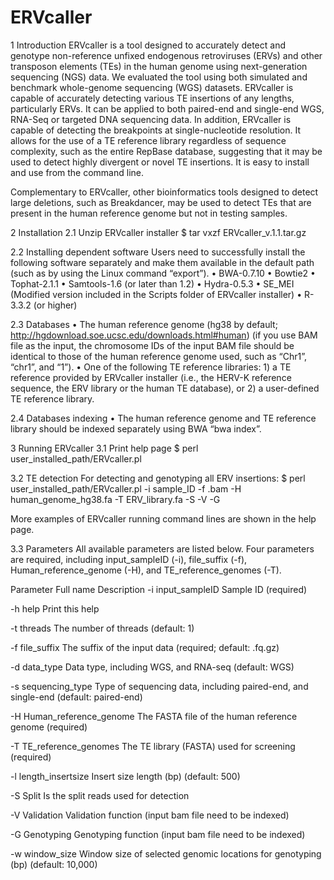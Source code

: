 # ERVcaller
1 Introduction
ERVcaller is a tool designed to accurately detect and genotype non-reference unfixed endogenous retroviruses (ERVs) and other transposon elements (TEs) in the human genome using next-generation sequencing (NGS) data. We evaluated the tool using both simulated and benchmark whole-genome sequencing (WGS) datasets. ERVcaller is capable of accurately detecting various TE insertions of any lengths, particularly ERVs. It can be applied to both paired-end and single-end WGS, RNA-Seq or targeted DNA sequencing data. In addition, ERVcaller is capable of detecting the breakpoints at single-nucleotide resolution. It allows for the use of a TE reference library regardless of sequence complexity, such as the entire RepBase database, suggesting that it may be used to detect highly divergent or novel TE insertions. It is easy to install and use from the command line.

Complementary to ERVcaller, other bioinformatics tools designed to detect large deletions, such as Breakdancer, may be used to detect TEs that are present in the human reference genome but not in testing samples.

2 Installation
2.1 Unzip ERVcaller installer
$ tar vxzf ERVcaller_v.1.1.tar.gz

2.2 Installing dependent software
Users need to successfully install the following software separately and make them available in the default path (such as by using the Linux command “export”).
•	BWA-0.7.10
•	Bowtie2
•	Tophat-2.1.1
•	Samtools-1.6 (or later than 1.2)
•	Hydra-0.5.3
•	SE_MEI (Modified version included in the Scripts folder of ERVcaller installer)
•	R-3.3.2 (or higher)

2.3 Databases
•	The human reference genome (hg38 by default; http://hgdownload.soe.ucsc.edu/downloads.html#human) (if you use BAM file as the input, the chromosome IDs of the input BAM file should be identical to those of the human reference genome used, such as “Chr1”, “chr1”, and “1”).
•	One of the following TE reference libraries: 1) a TE reference provided by ERVcaller installer (i.e., the HERV-K reference sequence, the ERV library or the human TE database), or 2) a user-defined TE reference library.

	
2.4 Databases indexing
•	The human reference genome and TE reference library should be indexed separately using BWA “bwa index”.

3 Running ERVcaller 
3.1 Print help page
$ perl user_installed_path/ERVcaller.pl

3.2 TE detection
For detecting and genotyping all ERV insertions: 
$ perl user_installed_path/ERVcaller.pl -i sample_ID -f .bam -H human_genome_hg38.fa -T ERV_library.fa -S -V -G

More examples of ERVcaller running command lines are shown in the help page.

3.3 Parameters
All available parameters are listed below. Four parameters are required, including input_sampleID (-i), file_suffix (-f), Human_reference_genome (-H), and TE_reference_genomes (-T).

Parameter	Full name	Description
-i	input_sampleID	Sample ID (required)

-h	help	Print this help

-t	threads	The number of threads (default: 1)

-f	file_suffix	The suffix of the input data (required; default: .fq.gz)

-d	data_type	Data type, including WGS, and RNA-seq (default: WGS)

-s	sequencing_type	Type of sequencing data, including paired-end, and single-end (default: paired-end)

-H	Human_reference_genome	The FASTA file of the human reference genome (required)

-T	TE_reference_genomes	The TE library (FASTA) used for screening (required)

-l	length_insertsize	Insert size length (bp) (default: 500)

-S	Split	Is the split reads used for detection

-V	Validation	Validation function (input bam file need to be indexed)

-G	Genotyping	Genotyping function (input bam file need to be indexed)

-w	window_size	Window size of selected genomic locations for genotyping (bp) (default: 10,000)
